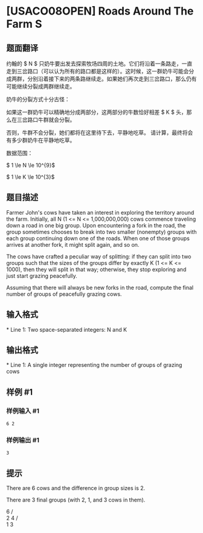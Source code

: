 # [USACO08OPEN] Roads Around The Farm S

## 题面翻译

约翰的 $ N $
只奶牛要出发去探索牧场四周的土地。它们将沿着一条路走，一直走到三岔路口（可以认为所有的路口都是这样的）。这时候，这一群奶牛可能会分成两群，分别沿着接下来的两条路继续走。如果她们再次走到三岔路口，那么仍有可能继续分裂成两群继续走。

奶牛的分裂方式十分古怪：

如果这一群奶牛可以精确地分成两部分，这两部分的牛数恰好相差 $ K $ 头，那么在三岔路口牛群就会分裂。

否则，牛群不会分裂，她们都将在这里待下去，平静地吃草。 请计算，最终将会有多少群奶牛在平静地吃草。

数据范围：

$ 1 \le N \le 10^{9}$

$ 1 \le K \le 10^{3}$

## 题目描述

Farmer John's cows have taken an interest in exploring the territory around the farm. Initially, all
N (1 <= N <= 1,000,000,000) cows commence traveling down a road in one big group. Upon encountering
a fork in the road, the group sometimes chooses to break into two smaller (nonempty) groups with
each group continuing down one of the roads. When one of those groups arrives at another fork, it
might split again, and so on.

The cows have crafted a peculiar way of splitting: if they can split into two groups such that the
sizes of the groups differ by exactly K (1 <= K <= 1000), then they will split in that way;
otherwise, they stop exploring and just start grazing peacefully.

Assuming that there will always be new forks in the road, compute the final number of groups of
peacefully grazing cows.

## 输入格式

\* Line 1: Two space-separated integers: N and K

## 输出格式

\* Line 1: A single integer representing the number of groups of grazing cows

## 样例 #1

### 样例输入 #1

```
6 2
```

### 样例输出 #1

```
3
```

## 提示

There are 6 cows and the difference in group sizes is 2.

There are 3 final groups (with 2, 1, and 3 cows in them).

6
/ \
2 4
/ \
1 3